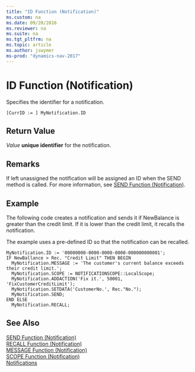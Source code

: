 ```yaml
---
title: "ID Function (Notification)"
ms.custom: na
ms.date: 09/20/2016
ms.reviewer: na
ms.suite: na
ms.tgt_pltfrm: na
ms.topic: article
ms.author: jswymer
ms-prod: "dynamics-nav-2017"
---
```

# ID Function (Notification)
Specifies the identifier for a notification.

```
[CurrID := ] MyNotification.ID
```
## Return Value
*Value*
**unique identifier** for the notification.

## Remarks
If left unassigned the notification will be assigned an ID when the SEND method is called. For more information, see [SEND Function (Notification)](function-notificationsend.md).

##  Example
The following code creates a notification and sends it if NewBalance is greater than the credit limit. If it is lower than the credit limit, it recalls the notification.

The example uses a pre-defined ID so that the notification can be recalled.

```
MyNotification.ID := '00000000-0000-0000-0000-000000000001';
IF NewBallance > Rec. "Credit Limit" THEN BEGIN
  MyNotification.MESSAGE := 'The customer's current balance exceeds their credit limit.';
  MyNotification.SCOPE := NOTIFICATIONSCOPE::LocalScope;
  MyNotification.ADDACTION('Fix it.', 50001, 'FixCustomerCreditLimit');
  MyNotification.SETDATA('CustomerNo.', Rec."No.");
  MyNotification.SEND;
END ELSE
  MyNotification.RECALL;
```

## See Also  
[SEND Function (Notification)](function-notificationsend.md)  
[RECALL Function (Notification)](function-notificationrecall.md)  
[MESSAGE Function (Notification)](function-notificationmessage.md)  
[SCOPE Function (Notification)](function-notificationscope.md)  
[Notifications](notifications-developing.md)
